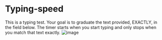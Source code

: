 # Typing-speed
This is a typing test. Your goal is to graduate the text provided, EXACTLY, in the field below. The timer starts when you start typing and only stops when you match that text exactly.
![image](https://user-images.githubusercontent.com/45874875/105700446-27158c00-5f09-11eb-84ed-cc7c932aab7c.png)


